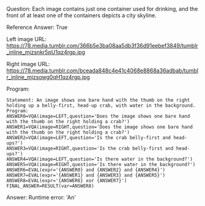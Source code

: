 Question: Each image contains just one container used for drinking, and the front of at least one of the containers depicts a city skyline.

Reference Answer: True

Left image URL: https://78.media.tumblr.com/366b5e3ba08aa5db3f36d91eebef3849/tumblr_inline_mjzsnkr5pU1qz4rgp.jpg

Right image URL: https://78.media.tumblr.com/bceada848c4e41c4068e8868a36adbab/tumblr_inline_mjzsowg0qH1qz4rgp.jpg

Program:

```
Statement: An image shows one bare hand with the thumb on the right holding up a belly-first, head-up crab, with water in the background.
Program:
ANSWER0=VQA(image=LEFT,question='Does the image shows one bare hand with the thumb on the right holding a crab?')
ANSWER1=VQA(image=RIGHT,question='Does the image shows one bare hand with the thumb on the right holding a crab?')
ANSWER2=VQA(image=LEFT,question='Is the crab belly-first and head-ups?')
ANSWER3=VQA(image=RIGHT,question='Is the crab belly-first and head-ups?')
ANSWER4=VQA(image=LEFT,question='Is there water in the background?')
ANSWER5=VQA(image=RIGHT,question='Is there water in the background?')
ANSWER6=EVAL(expr='{ANSWER0} and {ANSWER2} and {ANSWER4}')
ANSWER7=EVAL(expr='{ANSWER1} and {ANSWER3} and {ANSWER5}')
ANSWER8=EVAL(expr='{ANSWER6} xor {ANSWER7}')
FINAL_ANSWER=RESULT(var=ANSWER8)
```
Answer: Runtime error: 'An'


